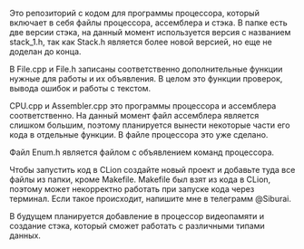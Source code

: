 Это репозиторий с кодом для программы процессора, который включает в себя файлы процессора, ассемблера и стэка. В папке есть две версии стэка, на данный момент используется версия с названием stack_1.h, так как Stack.h является более новой версией, но еще не доделан до конца. 

В File.cpp и File.h записаны соответственно дополнительные функции нужные для работы и их объявления. В целом это функции проверок, вывода ошибок и работы с текстом.

CPU.cpp и Assembler.cpp  это программы процессора и ассемблера соответственно. На данный момент файл ассемблера является слишком большим, поэтому планируется вынести некоторые части его кода в отдельные функции. В файле процессора это уже сделано.

Файл Enum.h является файлом с объявлением команд процессора.

Чтобы запустить код в CLion создайте новый проект и добавьте туда все файлы из папки, кроме Makefile. Makefile был взят из кода в CLion, поэтому может некорректно работать при запуске кода через терминал. Если такое происходит, напишите мне в телеграмм 
@Siburai.

В будущем планируется добавление в процессор видеопамяти и создание стэка, который сможет работать с различными типами данных.
